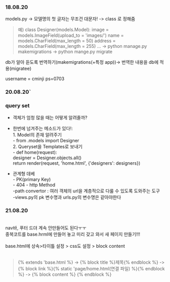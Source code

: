 ### 18.08.20
models.py -> 모델명의 첫 글자는 무조건 대문자!
-> class 로 정해줌
> 예) class Designer(models.Model):
        image = models.ImageField(upload_to = 'images/')
        name = models.CharField(max_length = 50)
        address = models.CharField(max_length = 255)
        ...
-> python manage.py makemigrations
-> python mange.py migrate

db가 알아 듣도록 번역하기(makemigrations(+특정 app))-> 번역한 내용을 db에 적용(migratee)

username = cminji
ps=0703

### 20.08.20`
### query set
- 객체가 엄청 많을 때는 어떻게 알려줄까?
- 한번에 넘겨주는 메소드가 있다!: <br>
        1. Model의 존재 알려주기<br>
        - from .models import Designer<br>
        2. Queryset을 Templates로 보내기<br>
        - def home(request):<br>
        designer = Designer.objects.all()
        <br>return render(request, 'home.html', {'designers': designers})

- 관계형 데베<br>
        - PK(primary Key)
        <br>- 404 - http Method
<br>-path convertor : 여러 객체의 url을 계층적으로 다룰 수 있도록 도와주는 도구
<br>-views.py의 pk 변수명과 urls.py의 변수명은 같아야한다


<!--이게 detail.html 아직 들어가면 오류 뜸 <a href="{% url 'update' designer.id %}" class="btn btn-sm btn-outline-secondary">정보 수정</a>
                            <a href="{% url 'delete' designer.id %}" class="btn btn-sm btn-outline-danger">정보 삭제</a>-->

### 21.08.20
<br>
nav바, 푸터 드뎌 계속 안만들어도 된다ㅜㅜ<br>
중복코트를 base.hrml에 만들어 놓고 미리 갖고 와서 새 페이지 만들기!!!<br>
<br>
base.html에 상속>타이틀 설정 > css도 설정 > block content
<br>
<br>

> {% extends 'base.html %} -> {% block title %}제목{% endblock %} -> {% block link %}{% static 'page/home.html(연결 파일) %}{% endblock %} -> {% block content %} {% endblock %}